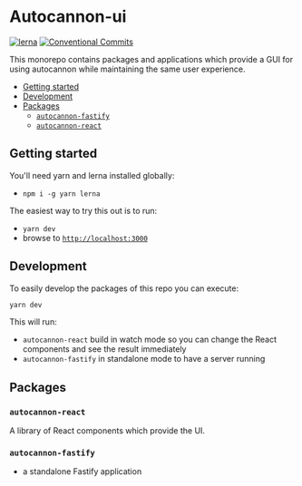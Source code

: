 # Autocannon-ui

[![lerna](https://img.shields.io/badge/maintained%20with-lerna-cc00ff.svg)](https://lerna.js.org/)
[![Conventional Commits](https://img.shields.io/badge/Conventional%20Commits-1.0.0-yellow.svg)](https://conventionalcommits.org)

This monorepo contains packages and applications which provide a GUI for using autocannon while maintaining the same user experience.


<!-- toc -->

- [Getting started](#getting-started)
- [Development](#development)
- [Packages](#packages)
  * [`autocannon-fastify`](#autocannon-fastify)
  * [`autocannon-react`](#autocannon-react)

<!-- tocstop -->

## Getting started

You'll need yarn and lerna installed globally:

- `npm i -g yarn lerna`

The easiest way to try this out is to run:

- `yarn dev`
- browse to [`http://localhost:3000`](http://localhost:3000)

## Development

To easily develop the packages of this repo you can execute:

```sh
yarn dev
```

This will run:

- `autocannon-react` build in watch mode so you can change the React components and see the result immediately
- `autocannon-fastify` in standalone mode to have a server running

## Packages

### `autocannon-react`

A library of React components which provide the UI.

### `autocannon-fastify`

- a standalone Fastify application
